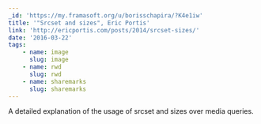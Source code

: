 ```yaml
---
_id: 'https://my.framasoft.org/u/borisschapira/?K4e1iw'
title: '"Srcset and sizes", Eric Portis'
link: 'http://ericportis.com/posts/2014/srcset-sizes/'
date: '2016-03-22'
tags:
    - name: image
      slug: image
    - name: rwd
      slug: rwd
    - name: sharemarks
      slug: sharemarks
---
```


<div class="markdown"><p>A detailed explanation of the usage of srcset and sizes over media queries.
</p></div>
